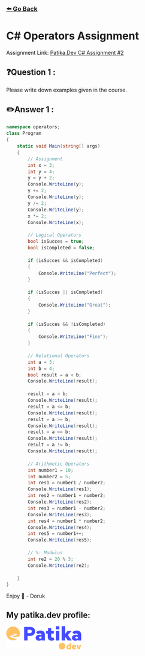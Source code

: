 ### [⬅️ Go Back](../../README.md)

# C# Operators Assignment

Assignment Link: [Patika.Dev C# Assignment #2](https://app.patika.dev/courses/csharp-101/5-operatorler)

## ❓Question 1 :

Please write down examples given in the course.

## ✏️Answer 1 :

```c#
namespace operators;
class Program
{
    static void Main(string[] args)
    {
        // Assignment
        int x = 3;
        int y = 4;
        y = y + 2;
        Console.WriteLine(y);
        y += 2;
        Console.WriteLine(y);
        y /= 2;
        Console.WriteLine(y);
        x *= 2;
        Console.WriteLine(x);

        // Logical Operators
        bool isSucces = true;
        bool isCompleted = false;

        if (isSucces && isCompleted)
        {
            Console.WriteLine("Perfect");
        }

        if (isSucces || isCompleted)
        {
            Console.WriteLine("Great");
        }

        if (isSucces && !isCompleted)
        {
            Console.WriteLine("Fine");
        }

        // Relational Operators
        int a = 3;
        int b = 4;
        bool result = a < b;
        Console.WriteLine(result);

        result = a > b;
        Console.WriteLine(result);
        result = a <= b;
        Console.WriteLine(result);
        result = a >= b;
        Console.WriteLine(result);
        result = a == b;
        Console.WriteLine(result);
        result = a != b;
        Console.WriteLine(result);

        // Arithmetic Operators
        int number1 = 10;
        int number2 = 5;
        int res1 = number1 / number2;
        Console.WriteLine(res1);
        int res2 = number1 + number2;
        Console.WriteLine(res2);
        int res3 = number1 - number2;
        Console.WriteLine(res3);
        int res4 = number1 * number2;
        Console.WriteLine(res4);
        int res5 = number1++;
        Console.WriteLine(res5);

        // %: Modulus
        int re2 = 20 % 3;
        Console.WriteLine(re2);

    }
}
```

Enjoy 🚀 - Doruk

## My patika.dev profile:

<a href="https://app.patika.dev/kaolin"><img src="../../assets/newPatikaLogo.svg" width=200/></a>
